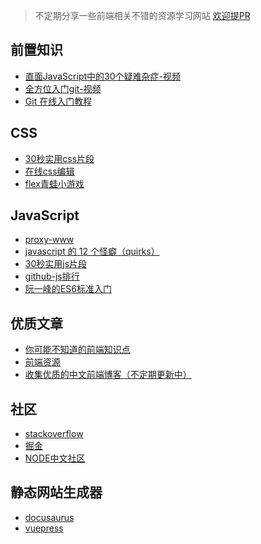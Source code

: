 >不定期分享一些前端相关不错的资源学习网站
>[欢迎提PR](https://github.com/qq919006380/front-end/issues)

## 前置知识

- [直面JavaScript中的30个疑难杂症-视频](https://www.imooc.com/learn/1303?utm_source=courseright)
- [全方位入门git-视频](https://www.imooc.com/learn/1278?mc_marking=bb86c9071ed9b7cf12612a2a85203372&mc_channel=hk)
- [Git 在线入门教程](http://pcottle.github.io/learnGitBranching/?locale=zh_CN)

## CSS

- [30秒实用css片段](https://www.30secondsofcode.org/css/p/1)
- [在线css编辑](https://codepen.io/)
- [flex青蛙小游戏](http://flexboxfroggy.com/#zh-cn)

## JavaScript

- [proxy-www](https://github.com/justjavac/proxy-www)
- [javascript 的 12 个怪癖（quirks）](https://github.com/justjavac/12-javascript-quirks)
- [30秒实用js片段](https://30secondsofcode.org/)
- [github-js排行](https://github.com/search?l=JavaScript&o=desc&p=1&q=stars%3A%3E1&s=stars&type=Repositories)
- [阮一峰的ES6标准入门](https://es6.ruanyifeng.com/)

## 优质文章

- [你可能不知道的前端知识点](https://github.com/justjavac/the-front-end-knowledge-you-may-not-know)
- [前端资源](https://github.com/poppinlp/fe-store-house)
- [收集优质的中文前端博客（不定期更新中）](https://github.com/FrankFang/best-chinese-front-end-blogs)



## 社区
- [stackoverflow](https://stackoverflow.com/)
- [掘金](https://juejin.cn/)
- [NODE中文社区](https://cnodejs.org/)

## 静态网站生成器
- [docusaurus](https://www.docusaurus.cn/)
- [vuepress](https://v2.vuepress.vuejs.org/zh/)
